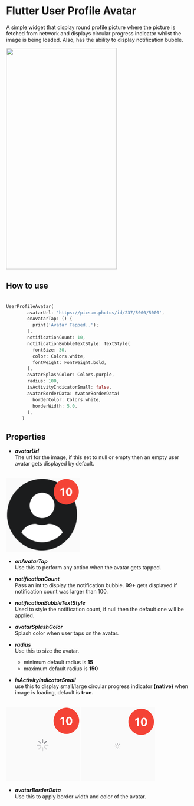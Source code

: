 # Flutter User Profile Avatar
A simple widget that display round profile picture where the picture is fetched from network and displays circular progress indicator whilst the image is being loaded. Also, has the ability to display notification bubble.

<img src="https://raw.githubusercontent.com/zeshanghayoomi/flutter_user_profile_avatar/master/repo_assets/simulator.gif" width="300" height="600">

<br>

## How to use
```dart

UserProfileAvatar(
        avatarUrl: 'https://picsum.photos/id/237/5000/5000',
        onAvatarTap: () {
          print('Avatar Tapped..');
        },
        notificationCount: 10,
        notificationBubbleTextStyle: TextStyle(
          fontSize: 30,
          color: Colors.white,
          fontWeight: FontWeight.bold,
        ),
        avatarSplashColor: Colors.purple,
        radius: 100,
        isActivityIndicatorSmall: false,
        avatarBorderData: AvatarBorderData(
          borderColor: Colors.white,
          borderWidth: 5.0,
        ),
      )

```

## Properties

* ***avatarUrl***<br>The url for the image, if this set to null or empty then an empty user avatar gets displayed by default.

<br>
<img src="https://raw.githubusercontent.com/zeshanghayoomi/flutter_user_profile_avatar/master/repo_assets/1.png" width="200" height="200">
<br>

* ***onAvatarTap***<br>Use this to perform any action when the avatar gets tapped.

* ***notificationCount***<br>Pass an int to display the notification bubble. **99+** gets displayed if notification count was larger than 100.

* ***notificationBubbleTextStyle***<br>Used to style the notification count, if null then the default one will be applied.

* ***avatarSplashColor***<br>Splash color when user taps on the avatar.

* ***radius***<br>Use this to size the avatar.
  * minimum default radius is **15**
  * maximum default radius is **150**

* ***isActivityIndicatorSmall***<br>use this to display small/large circular progress indicator **(native)** when image is loading, default is **true**.

<br>
<img src="https://raw.githubusercontent.com/zeshanghayoomi/flutter_user_profile_avatar/master/repo_assets/2.png" width="200" height="200">
<img src="https://raw.githubusercontent.com/zeshanghayoomi/flutter_user_profile_avatar/master/repo_assets/3.png" width="200" height="200">
<br>

* ***avatarBorderData***<br>Use this to apply border width and color of the avatar.
